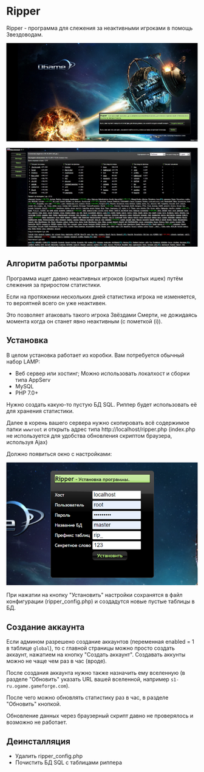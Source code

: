 # Ripper

Ripper - программа для слежения за неактивными игроками в помощь Звездоводам.

![ripper0](/imgstore/ripper0.jpg)

![ripper1](/imgstore/ripper1.jpg)

## Алгоритм работы программы

Программа ищет давно неактивных игроков (скрытых ишек) путём слежения за приростом статистики.

Если на протяжении нескольких дней статистика игрока не изменяется, то вероятней всего он уже неактивен.

Это позволяет атаковать такого игрока Звёздами Смерти, не дожидаясь момента когда он станет явно неактивным (с пометкой <span color="darkgray">(i)</span>).

## Установка

В целом установка работает из коробки. Вам потребуется обычный набор LAMP:
- Веб сервер или хостинг; Можно использовать локалхост и сборки типа AppServ
- MySQL
- PHP 7.0+

Нужно создать какую-то пустую БД SQL. Риппер будет использовать её для хранения статистики.

Далее в корень вашего сервера нужно скопировать всё содержимое папки `wwwroot` и открыть адрес типа http://localhost/ripper.php  (index.php не используется для удобства обновления скриптом браузера, используя Ajax)

Должно появиться окно с настройками:

![install](/imgstore/install.png)

При нажатии на кнопку "Установить" настройки сохранятся в файл конфигурации (ripper_config.php) и создадутся новые пустые таблицы в БД.

## Создание аккаунта

Если админом разрешено создание аккаунтов (переменная enabled = 1 в таблице `global`), то с главной страницы можно просто создать аккаунт, нажатием на кнопку "Создать аккаунт". Создавать аккунты можно не чаще чем раз в час (вроде).

После создания аккаунта нужно также назначить ему вселенную (в разделе "Обновить" указать URL вашей вселенной, например `s1-ru.ogame.gameforge.com`).

После чего можно обновлять статистику раз в час, в разделе "Обновить" кнопкой.

Обновление данных через браузерный скрипт давно не проверялось и возможно не работает.

## Деинсталляция

- Удалить ripper_config.php
- Почистить БД SQL с таблицами риппера
